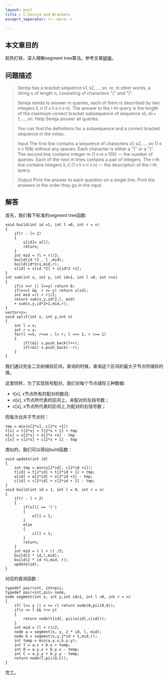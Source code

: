```yaml
---
layout: post
title : C.Sereja and Brackets
exceprt_seperator: <!--more-->

---
```

## 本文章目的
趁热打铁，深入理解segment tree算法。参考文章[链接](https://codeforces.com/blog/entry/15890)。

## 问题描述
>Sereja has a bracket sequence s1, s2, ..., sn, or, in other words, a string s of length n, consisting of characters "(" and ")".
>
>Sereja needs to answer m queries, each of them is described by two integers li, ri (1 ≤ li ≤ ri ≤ n). The answer to the i-th query is the length of the maximum correct bracket subsequence of sequence sli, sli + 1, ..., sri. Help Sereja answer all queries.
>
>You can find the definitions for a subsequence and a correct bracket sequence in the notes.
>
>Input
>The first line contains a sequence of characters s1, s2, ..., sn (1 ≤ n ≤ 106) without any spaces. Each character is either a "(" or a ")". The second line contains integer m (1 ≤ m ≤ 105) — the number of queries. Each of the next m lines contains a pair of integers. The i-th line contains integers li, ri (1 ≤ li ≤ ri ≤ n) — the description of the i-th query.
>
>Output
>Print the answer to each question on a single line. Print the answers in the order they go in the input.

## 解答
首先，我们看下标准的segment tree函数:
```
void build(int id =1, int l =0, int r = n)
{
    if(r - l< 2)
    {
        s[id]= a[l];
        return;
    }
    int mid = (l + r)/2;
    build(id *2 , l ,mid);
    build(id*2+1,mid,r);
    s[id] = s[id *2] + s[id*2 +1];
}
int sum(int x, int y, int id=1, int l =0, int r=n)
{
    if(x >=r || l>=y) return 0;
    if(x<=l &&  r <= y) return s[id];
    int mid =(l + r)/2;
    return sum(x,y,id*2,l, mid)
    + sum(x,y,id*2+1,mid,r);
}
vector<s>;
void split(int x, int y,int n)
{
    int l = x;
    int r = y;
    for(l +=n, r+=n ; l< r; l >>= 1, r >>= 1)
    {
        if(l&1) s.push_back(l++);
        if(r&1) s.push_back(--r);
    }
}
```
我们通过完全二叉树储存区间，查询的时候，查询这个区间的最大子节点所储存的值。

这里同样，为了实现括号配对，我们对每个节点储存三种数据:
+ t[x], x节点所有的配对的数目;
+ o[x], x节点所代表的区间上，未配对的左括号数；
+ c[x], x节点所代表的区间上,为配对的右括号数；

而每次合并子节点时：
```
tmp = min(o[2*x], c[2*x +1])
t[x] = t[2*x] + t[2*x + 1] + tmp
o[x] = o[2*x] + o[2*x +1] - tmp
c[x] = c[2*x] + c[2*x + 1] - tmp
```
类似的，我们可以得出build函数：

```
void update(int id)
{
    int tmp = min(o[2*id], c[2*id +1]);
    t[id] = t[2*id] + t[2*id + 1] + tmp;
    o[id] = o[2*id] + o[2*id +1] - tmp;
    c[id] = c[2*id] + c[2*id + 1] - tmp;
}
void build(int id = 1, int l = 0, int r = n)
{
    if(r - l < 2)
    {
        if(s[l] == '(')
        {
            o[l] = 1;
        }
        else
        {
            c[l] = 1;
        }
        return;
    }
    int mid = ( l + r) /2;
    build(2 * id,l,mid);
    build(2 * id +1,mid, r);
    update(id);
}

```
对应的查询函数：
```
typedef pair<int, int>pii;
typedef pair<int,pii> node;
node segment(int x, int y,int id=1, int l =0, int r = n)
{
    if( l>= y || x >= r) return node(0,pii(0,0));
    if(x <= l && r<= y)
    {
        return node(t[id], pii(o[id],c[id]));
    }
    int mid = (l + r)/2;
    node a = segment(x, y, 2 * id, l, mid);
    node b = segment(x,y,2*id + 1,mid,r);
    int temp = min(a.y.x,b.y.y);
    int T = a.x + b.x + temp;
    int O = a.y.x + b.y.x - temp;
    int C = a.y.y + b.y.y - temp;
    return node(T,pii(O,C));
}
```
完工。

